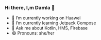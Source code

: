 ### Hi there, I,m Damla 👋


- 🔭 I’m currently working on Huawei 
- 🌱 I’m currently learning Jetpack Compose
- 💬 Ask me about Kotlin, HMS, Firebase 
- 😄 Pronouns: she/her
